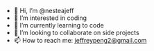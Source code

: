 - 👋 Hi, I’m @nesteajeff
- 👀 I’m interested in coding
- 🌱 I’m currently learning to code
- 💞️ I’m looking to collaborate on side projects
- 📫 How to reach me: jeffreypeng2@gmail.com

<!---
nesteajeff/nesteajeff is a ✨ special ✨ repository because its `README.md` (this file) appears on your GitHub profile.
You can click the Preview link to take a look at your changes.
--->
